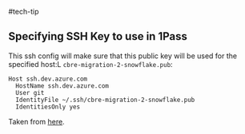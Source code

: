 #tech-tip 

## Specifying SSH Key to use in 1Pass

This ssh config will make sure that this public key will be used for the specified host:L `cbre-migration-2-snowflake.pub`:

```ssh config
Host ssh.dev.azure.com
  HostName ssh.dev.azure.com
  User git
  IdentityFile ~/.ssh/cbre-migration-2-snowflake.pub
  IdentitiesOnly yes

```

Taken from [here](https://1password.community/discussion/130911/chosing-which-ssh-key-to-use).